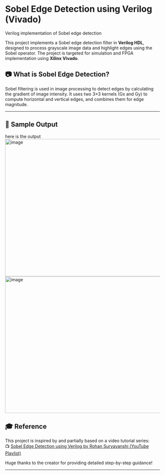 # Sobel Edge Detection using Verilog (Vivado)
Verilog implementation of Sobel edge detection

This project implements a Sobel edge detection filter in **Verilog HDL**, designed to process grayscale image data and highlight edges using the Sobel operator. The project is targeted for simulation and FPGA implementation using **Xilinx Vivado**.

## 📷 What is Sobel Edge Detection?

Sobel filtering is used in image processing to detect edges by calculating the gradient of image intensity. It uses two 3×3 kernels (Gx and Gy) to compute horizontal and vertical edges, and combines them for edge magnitude.

---
## 📸 Sample Output 

here is the output 
<img width="1035" height="447" alt="image" src="https://github.com/user-attachments/assets/e219f071-2763-4f7e-886a-07a1ec6906e3" />
<img width="919" height="445" alt="image" src="https://github.com/user-attachments/assets/ad97d3b8-5839-433f-b4dd-d4b61e6c471b" />



## 🎓 Reference

This project is inspired by and partially based on a video tutorial series:  
📺 [Sobel Edge Detection using Verilog by Rohan Suryavanshi (YouTube Playlist)](https://youtube.com/playlist?list=PL1tvZA53A9hJnwmiqPt1KeXrAQ9kd52H2&si=ZUCfrIVQT1ZfgUJn)

Huge thanks to the creator for providing detailed step-by-step guidance!

---




